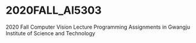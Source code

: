 # 2020FALL_AI5303
2020 Fall Computer Vision Lecture Programming Assignments in Gwangju Institute of Science and Technology
